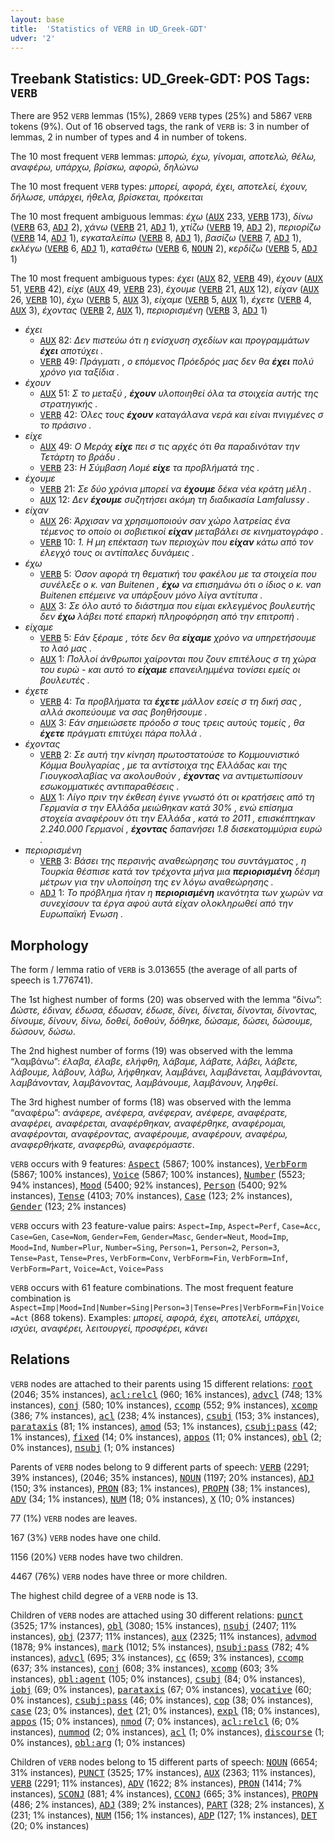 ```yaml
---
layout: base
title:  'Statistics of VERB in UD_Greek-GDT'
udver: '2'
---
```


## Treebank Statistics: UD_Greek-GDT: POS Tags: `VERB`

There are 952 `VERB` lemmas (15%), 2869 `VERB` types (25%) and 5867 `VERB` tokens (9%).
Out of 16 observed tags, the rank of `VERB` is: 3 in number of lemmas, 2 in number of types and 4 in number of tokens.

The 10 most frequent `VERB` lemmas: <em>μπορώ, έχω, γίνομαι, αποτελώ, θέλω, αναφέρω, υπάρχω, βρίσκω, αφορώ, δηλώνω</em>

The 10 most frequent `VERB` types:  <em>μπορεί, αφορά, έχει, αποτελεί, έχουν, δήλωσε, υπάρχει, ήθελα, βρίσκεται, πρόκειται</em>

The 10 most frequent ambiguous lemmas: <em>έχω</em> (<tt><a href="el_gdt-pos-AUX.html">AUX</a></tt> 233, <tt><a href="el_gdt-pos-VERB.html">VERB</a></tt> 173), <em>δίνω</em> (<tt><a href="el_gdt-pos-VERB.html">VERB</a></tt> 63, <tt><a href="el_gdt-pos-ADJ.html">ADJ</a></tt> 2), <em>χάνω</em> (<tt><a href="el_gdt-pos-VERB.html">VERB</a></tt> 21, <tt><a href="el_gdt-pos-ADJ.html">ADJ</a></tt> 1), <em>χτίζω</em> (<tt><a href="el_gdt-pos-VERB.html">VERB</a></tt> 19, <tt><a href="el_gdt-pos-ADJ.html">ADJ</a></tt> 2), <em>περιορίζω</em> (<tt><a href="el_gdt-pos-VERB.html">VERB</a></tt> 14, <tt><a href="el_gdt-pos-ADJ.html">ADJ</a></tt> 1), <em>εγκαταλείπω</em> (<tt><a href="el_gdt-pos-VERB.html">VERB</a></tt> 8, <tt><a href="el_gdt-pos-ADJ.html">ADJ</a></tt> 1), <em>βασίζω</em> (<tt><a href="el_gdt-pos-VERB.html">VERB</a></tt> 7, <tt><a href="el_gdt-pos-ADJ.html">ADJ</a></tt> 1), <em>εκλέγω</em> (<tt><a href="el_gdt-pos-VERB.html">VERB</a></tt> 6, <tt><a href="el_gdt-pos-ADJ.html">ADJ</a></tt> 1), <em>καταθέτω</em> (<tt><a href="el_gdt-pos-VERB.html">VERB</a></tt> 6, <tt><a href="el_gdt-pos-NOUN.html">NOUN</a></tt> 2), <em>κερδίζω</em> (<tt><a href="el_gdt-pos-VERB.html">VERB</a></tt> 5, <tt><a href="el_gdt-pos-ADJ.html">ADJ</a></tt> 1)

The 10 most frequent ambiguous types:  <em>έχει</em> (<tt><a href="el_gdt-pos-AUX.html">AUX</a></tt> 82, <tt><a href="el_gdt-pos-VERB.html">VERB</a></tt> 49), <em>έχουν</em> (<tt><a href="el_gdt-pos-AUX.html">AUX</a></tt> 51, <tt><a href="el_gdt-pos-VERB.html">VERB</a></tt> 42), <em>είχε</em> (<tt><a href="el_gdt-pos-AUX.html">AUX</a></tt> 49, <tt><a href="el_gdt-pos-VERB.html">VERB</a></tt> 23), <em>έχουμε</em> (<tt><a href="el_gdt-pos-VERB.html">VERB</a></tt> 21, <tt><a href="el_gdt-pos-AUX.html">AUX</a></tt> 12), <em>είχαν</em> (<tt><a href="el_gdt-pos-AUX.html">AUX</a></tt> 26, <tt><a href="el_gdt-pos-VERB.html">VERB</a></tt> 10), <em>έχω</em> (<tt><a href="el_gdt-pos-VERB.html">VERB</a></tt> 5, <tt><a href="el_gdt-pos-AUX.html">AUX</a></tt> 3), <em>είχαμε</em> (<tt><a href="el_gdt-pos-VERB.html">VERB</a></tt> 5, <tt><a href="el_gdt-pos-AUX.html">AUX</a></tt> 1), <em>έχετε</em> (<tt><a href="el_gdt-pos-VERB.html">VERB</a></tt> 4, <tt><a href="el_gdt-pos-AUX.html">AUX</a></tt> 3), <em>έχοντας</em> (<tt><a href="el_gdt-pos-VERB.html">VERB</a></tt> 2, <tt><a href="el_gdt-pos-AUX.html">AUX</a></tt> 1), <em>περιορισμένη</em> (<tt><a href="el_gdt-pos-VERB.html">VERB</a></tt> 3, <tt><a href="el_gdt-pos-ADJ.html">ADJ</a></tt> 1)


* <em>έχει</em>
  * <tt><a href="el_gdt-pos-AUX.html">AUX</a></tt> 82: <em>Δεν πιστεύω ότι η ενίσχυση σχεδίων και προγραμμάτων <b>έχει</b> αποτύχει .</em>
  * <tt><a href="el_gdt-pos-VERB.html">VERB</a></tt> 49: <em>Πράγματι , ο επόμενος Πρόεδρός μας δεν θα <b>έχει</b> πολύ χρόνο για ταξίδια .</em>
* <em>έχουν</em>
  * <tt><a href="el_gdt-pos-AUX.html">AUX</a></tt> 51: <em>Σ το μεταξύ , <b>έχουν</b> υλοποιηθεί όλα τα στοιχεία αυτής της στρατηγικής .</em>
  * <tt><a href="el_gdt-pos-VERB.html">VERB</a></tt> 42: <em>Όλες τους <b>έχουν</b> καταγάλανα νερά και είναι πνιγμένες σ το πράσινο .</em>
* <em>είχε</em>
  * <tt><a href="el_gdt-pos-AUX.html">AUX</a></tt> 49: <em>Ο Μεράχ <b>είχε</b> πει σ τις αρχές ότι θα παραδινόταν την Τετάρτη το βράδυ .</em>
  * <tt><a href="el_gdt-pos-VERB.html">VERB</a></tt> 23: <em>Η Σύμβαση Λομέ <b>είχε</b> τα προβλήματά της .</em>
* <em>έχουμε</em>
  * <tt><a href="el_gdt-pos-VERB.html">VERB</a></tt> 21: <em>Σε δύο χρόνια μπορεί να <b>έχουμε</b> δέκα νέα κράτη μέλη .</em>
  * <tt><a href="el_gdt-pos-AUX.html">AUX</a></tt> 12: <em>Δεν <b>έχουμε</b> συζητήσει ακόμη τη διαδικασία Lamfalussy .</em>
* <em>είχαν</em>
  * <tt><a href="el_gdt-pos-AUX.html">AUX</a></tt> 26: <em>Άρχισαν να χρησιμοποιούν σαν χώρο λατρείας ένα τέμενος το οποίο οι σοβιετικοί <b>είχαν</b> μεταβάλει σε κινηματογράφο .</em>
  * <tt><a href="el_gdt-pos-VERB.html">VERB</a></tt> 10: <em>1. Η μη επέκταση των περιοχών που <b>είχαν</b> κάτω από τον έλεγχό τους οι αντίπαλες δυνάμεις .</em>
* <em>έχω</em>
  * <tt><a href="el_gdt-pos-VERB.html">VERB</a></tt> 5: <em>Όσον αφορά τη θεματική του φακέλου με τα στοιχεία που συνέλεξε ο κ. van Buitenen , <b>έχω</b> να επισημάνω ότι ο ίδιος ο κ. van Buitenen επέμεινε να υπάρξουν μόνο λίγα αντίτυπα .</em>
  * <tt><a href="el_gdt-pos-AUX.html">AUX</a></tt> 3: <em>Σε όλο αυτό το διάστημα που είμαι εκλεγμένος βουλευτής δεν <b>έχω</b> λάβει ποτέ επαρκή πληροφόρηση από την επιτροπή .</em>
* <em>είχαμε</em>
  * <tt><a href="el_gdt-pos-VERB.html">VERB</a></tt> 5: <em>Εάν ξέραμε , τότε δεν θα <b>είχαμε</b> χρόνο να υπηρετήσουμε το λαό μας .</em>
  * <tt><a href="el_gdt-pos-AUX.html">AUX</a></tt> 1: <em>Πολλοί άνθρωποι χαίρονται που ζουν επιτέλους σ τη χώρα του ευρώ - και αυτό το <b>είχαμε</b> επανειλημμένα τονίσει εμείς οι βουλευτές .</em>
* <em>έχετε</em>
  * <tt><a href="el_gdt-pos-VERB.html">VERB</a></tt> 4: <em>Τα προβλήματα τα <b>έχετε</b> μάλλον εσείς σ τη δική σας , αλλά σκοπεύουμε να σας βοηθήσουμε .</em>
  * <tt><a href="el_gdt-pos-AUX.html">AUX</a></tt> 3: <em>Εάν σημειώσετε πρόοδο σ τους τρεις αυτούς τομείς , θα <b>έχετε</b> πράγματι επιτύχει πάρα πολλά .</em>
* <em>έχοντας</em>
  * <tt><a href="el_gdt-pos-VERB.html">VERB</a></tt> 2: <em>Σε αυτή την κίνηση πρωτοστατούσε το Κομμουνιστικό Κόμμα Βουλγαρίας , με τα αντίστοιχα της Ελλάδας και της Γιουγκοσλαβίας να ακολουθούν , <b>έχοντας</b> να αντιμετωπίσουν εσωκομματικές αντιπαραθέσεις .</em>
  * <tt><a href="el_gdt-pos-AUX.html">AUX</a></tt> 1: <em>Λίγο πριν την έκθεση έγινε γνωστό ότι οι κρατήσεις από τη Γερμανία σ την Ελλάδα μειώθηκαν κατά 30% , ενώ επίσημα στοχεία αναφέρουν ότι την Ελλάδα , κατά το 2011 , επισκέπτηκαν 2.240.000 Γερμανοί , <b>έχοντας</b> δαπανήσει 1.8 δισεκατομμύρια ευρώ .</em>
* <em>περιορισμένη</em>
  * <tt><a href="el_gdt-pos-VERB.html">VERB</a></tt> 3: <em>Βάσει της περσινής αναθεώρησης του συντάγματος , η Τουρκία θέσπισε κατά τον τρέχοντα μήνα μια <b>περιορισμένη</b> δέσμη μέτρων για την υλοποίηση της εν λόγω αναθεώρησης .</em>
  * <tt><a href="el_gdt-pos-ADJ.html">ADJ</a></tt> 1: <em>Το πρόβλημα ήταν η <b>περιορισμένη</b> ικανότητα των χωρών να συνεχίσουν τα έργα αφού αυτά είχαν ολοκληρωθεί από την Ευρωπαϊκή Ένωση .</em>

## Morphology

The form / lemma ratio of `VERB` is 3.013655 (the average of all parts of speech is 1.776741).

The 1st highest number of forms (20) was observed with the lemma “δίνω”: <em>Δώστε, έδιναν, έδωσα, έδωσαν, έδωσε, δίνει, δίνεται, δίνονται, δίνοντας, δίνουμε, δίνουν, δίνω, δοθεί, δοθούν, δόθηκε, δώσαμε, δώσει, δώσουμε, δώσουν, δώσω</em>.

The 2nd highest number of forms (19) was observed with the lemma “λαμβάνω”: <em>έλαβα, έλαβε, ελήφθη, λάβαμε, λάβατε, λάβει, λάβετε, λάβουμε, λάβουν, λάβω, λήφθηκαν, λαμβάνει, λαμβάνεται, λαμβάνονται, λαμβάνονταν, λαμβάνοντας, λαμβάνουμε, λαμβάνουν, ληφθεί</em>.

The 3rd highest number of forms (18) was observed with the lemma “αναφέρω”: <em>ανάφερε, ανέφερα, ανέφεραν, ανέφερε, αναφέρατε, αναφέρει, αναφέρεται, αναφέρθηκαν, αναφέρθηκε, αναφέρομαι, αναφέρονται, αναφέροντας, αναφέρουμε, αναφέρουν, αναφέρω, αναφερθήκατε, αναφερθώ, αναφερόμαστε</em>.

`VERB` occurs with 9 features: <tt><a href="el_gdt-feat-Aspect.html">Aspect</a></tt> (5867; 100% instances), <tt><a href="el_gdt-feat-VerbForm.html">VerbForm</a></tt> (5867; 100% instances), <tt><a href="el_gdt-feat-Voice.html">Voice</a></tt> (5867; 100% instances), <tt><a href="el_gdt-feat-Number.html">Number</a></tt> (5523; 94% instances), <tt><a href="el_gdt-feat-Mood.html">Mood</a></tt> (5400; 92% instances), <tt><a href="el_gdt-feat-Person.html">Person</a></tt> (5400; 92% instances), <tt><a href="el_gdt-feat-Tense.html">Tense</a></tt> (4103; 70% instances), <tt><a href="el_gdt-feat-Case.html">Case</a></tt> (123; 2% instances), <tt><a href="el_gdt-feat-Gender.html">Gender</a></tt> (123; 2% instances)

`VERB` occurs with 23 feature-value pairs: `Aspect=Imp`, `Aspect=Perf`, `Case=Acc`, `Case=Gen`, `Case=Nom`, `Gender=Fem`, `Gender=Masc`, `Gender=Neut`, `Mood=Imp`, `Mood=Ind`, `Number=Plur`, `Number=Sing`, `Person=1`, `Person=2`, `Person=3`, `Tense=Past`, `Tense=Pres`, `VerbForm=Conv`, `VerbForm=Fin`, `VerbForm=Inf`, `VerbForm=Part`, `Voice=Act`, `Voice=Pass`

`VERB` occurs with 61 feature combinations.
The most frequent feature combination is `Aspect=Imp|Mood=Ind|Number=Sing|Person=3|Tense=Pres|VerbForm=Fin|Voice=Act` (868 tokens).
Examples: <em>μπορεί, αφορά, έχει, αποτελεί, υπάρχει, ισχύει, αναφέρει, λειτουργεί, προσφέρει, κάνει</em>


## Relations

`VERB` nodes are attached to their parents using 15 different relations: <tt><a href="el_gdt-dep-root.html">root</a></tt> (2046; 35% instances), <tt><a href="el_gdt-dep-acl-relcl.html">acl:relcl</a></tt> (960; 16% instances), <tt><a href="el_gdt-dep-advcl.html">advcl</a></tt> (748; 13% instances), <tt><a href="el_gdt-dep-conj.html">conj</a></tt> (580; 10% instances), <tt><a href="el_gdt-dep-ccomp.html">ccomp</a></tt> (552; 9% instances), <tt><a href="el_gdt-dep-xcomp.html">xcomp</a></tt> (386; 7% instances), <tt><a href="el_gdt-dep-acl.html">acl</a></tt> (238; 4% instances), <tt><a href="el_gdt-dep-csubj.html">csubj</a></tt> (153; 3% instances), <tt><a href="el_gdt-dep-parataxis.html">parataxis</a></tt> (81; 1% instances), <tt><a href="el_gdt-dep-amod.html">amod</a></tt> (53; 1% instances), <tt><a href="el_gdt-dep-csubj-pass.html">csubj:pass</a></tt> (42; 1% instances), <tt><a href="el_gdt-dep-fixed.html">fixed</a></tt> (14; 0% instances), <tt><a href="el_gdt-dep-appos.html">appos</a></tt> (11; 0% instances), <tt><a href="el_gdt-dep-obl.html">obl</a></tt> (2; 0% instances), <tt><a href="el_gdt-dep-nsubj.html">nsubj</a></tt> (1; 0% instances)

Parents of `VERB` nodes belong to 9 different parts of speech: <tt><a href="el_gdt-pos-VERB.html">VERB</a></tt> (2291; 39% instances),  (2046; 35% instances), <tt><a href="el_gdt-pos-NOUN.html">NOUN</a></tt> (1197; 20% instances), <tt><a href="el_gdt-pos-ADJ.html">ADJ</a></tt> (150; 3% instances), <tt><a href="el_gdt-pos-PRON.html">PRON</a></tt> (83; 1% instances), <tt><a href="el_gdt-pos-PROPN.html">PROPN</a></tt> (38; 1% instances), <tt><a href="el_gdt-pos-ADV.html">ADV</a></tt> (34; 1% instances), <tt><a href="el_gdt-pos-NUM.html">NUM</a></tt> (18; 0% instances), <tt><a href="el_gdt-pos-X.html">X</a></tt> (10; 0% instances)

77 (1%) `VERB` nodes are leaves.

167 (3%) `VERB` nodes have one child.

1156 (20%) `VERB` nodes have two children.

4467 (76%) `VERB` nodes have three or more children.

The highest child degree of a `VERB` node is 13.

Children of `VERB` nodes are attached using 30 different relations: <tt><a href="el_gdt-dep-punct.html">punct</a></tt> (3525; 17% instances), <tt><a href="el_gdt-dep-obl.html">obl</a></tt> (3080; 15% instances), <tt><a href="el_gdt-dep-nsubj.html">nsubj</a></tt> (2407; 11% instances), <tt><a href="el_gdt-dep-obj.html">obj</a></tt> (2377; 11% instances), <tt><a href="el_gdt-dep-aux.html">aux</a></tt> (2325; 11% instances), <tt><a href="el_gdt-dep-advmod.html">advmod</a></tt> (1878; 9% instances), <tt><a href="el_gdt-dep-mark.html">mark</a></tt> (1012; 5% instances), <tt><a href="el_gdt-dep-nsubj-pass.html">nsubj:pass</a></tt> (782; 4% instances), <tt><a href="el_gdt-dep-advcl.html">advcl</a></tt> (695; 3% instances), <tt><a href="el_gdt-dep-cc.html">cc</a></tt> (659; 3% instances), <tt><a href="el_gdt-dep-ccomp.html">ccomp</a></tt> (637; 3% instances), <tt><a href="el_gdt-dep-conj.html">conj</a></tt> (608; 3% instances), <tt><a href="el_gdt-dep-xcomp.html">xcomp</a></tt> (603; 3% instances), <tt><a href="el_gdt-dep-obl-agent.html">obl:agent</a></tt> (105; 0% instances), <tt><a href="el_gdt-dep-csubj.html">csubj</a></tt> (84; 0% instances), <tt><a href="el_gdt-dep-iobj.html">iobj</a></tt> (69; 0% instances), <tt><a href="el_gdt-dep-parataxis.html">parataxis</a></tt> (67; 0% instances), <tt><a href="el_gdt-dep-vocative.html">vocative</a></tt> (60; 0% instances), <tt><a href="el_gdt-dep-csubj-pass.html">csubj:pass</a></tt> (46; 0% instances), <tt><a href="el_gdt-dep-cop.html">cop</a></tt> (38; 0% instances), <tt><a href="el_gdt-dep-case.html">case</a></tt> (23; 0% instances), <tt><a href="el_gdt-dep-det.html">det</a></tt> (21; 0% instances), <tt><a href="el_gdt-dep-expl.html">expl</a></tt> (18; 0% instances), <tt><a href="el_gdt-dep-appos.html">appos</a></tt> (15; 0% instances), <tt><a href="el_gdt-dep-nmod.html">nmod</a></tt> (7; 0% instances), <tt><a href="el_gdt-dep-acl-relcl.html">acl:relcl</a></tt> (6; 0% instances), <tt><a href="el_gdt-dep-nummod.html">nummod</a></tt> (2; 0% instances), <tt><a href="el_gdt-dep-acl.html">acl</a></tt> (1; 0% instances), <tt><a href="el_gdt-dep-discourse.html">discourse</a></tt> (1; 0% instances), <tt><a href="el_gdt-dep-obl-arg.html">obl:arg</a></tt> (1; 0% instances)

Children of `VERB` nodes belong to 15 different parts of speech: <tt><a href="el_gdt-pos-NOUN.html">NOUN</a></tt> (6654; 31% instances), <tt><a href="el_gdt-pos-PUNCT.html">PUNCT</a></tt> (3525; 17% instances), <tt><a href="el_gdt-pos-AUX.html">AUX</a></tt> (2363; 11% instances), <tt><a href="el_gdt-pos-VERB.html">VERB</a></tt> (2291; 11% instances), <tt><a href="el_gdt-pos-ADV.html">ADV</a></tt> (1622; 8% instances), <tt><a href="el_gdt-pos-PRON.html">PRON</a></tt> (1414; 7% instances), <tt><a href="el_gdt-pos-SCONJ.html">SCONJ</a></tt> (881; 4% instances), <tt><a href="el_gdt-pos-CCONJ.html">CCONJ</a></tt> (665; 3% instances), <tt><a href="el_gdt-pos-PROPN.html">PROPN</a></tt> (486; 2% instances), <tt><a href="el_gdt-pos-ADJ.html">ADJ</a></tt> (389; 2% instances), <tt><a href="el_gdt-pos-PART.html">PART</a></tt> (328; 2% instances), <tt><a href="el_gdt-pos-X.html">X</a></tt> (231; 1% instances), <tt><a href="el_gdt-pos-NUM.html">NUM</a></tt> (156; 1% instances), <tt><a href="el_gdt-pos-ADP.html">ADP</a></tt> (127; 1% instances), <tt><a href="el_gdt-pos-DET.html">DET</a></tt> (20; 0% instances)


